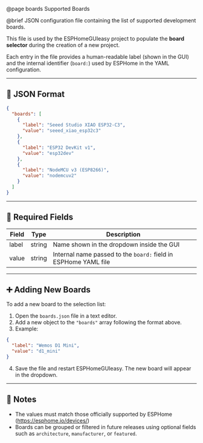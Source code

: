 @page boards Supported Boards

@brief JSON configuration file containing the list of supported development boards.

This file is used by the ESPHomeGUIeasy project to populate the **board selector**
during the creation of a new project.

Each entry in the file provides a human-readable label (shown in the GUI) and
the internal identifier (`board:`) used by ESPHome in the YAML configuration.

---

## 📄 JSON Format

```json
{
  "boards": [
    {
      "label": "Seeed Studio XIAO ESP32-C3",
      "value": "seeed_xiao_esp32c3"
    },
    {
      "label": "ESP32 DevKit v1",
      "value": "esp32dev"
    },
    {
      "label": "NodeMCU v3 (ESP8266)",
      "value": "nodemcuv2"
    }
  ]
}
```

---

## 📌 Required Fields

| Field   | Type   | Description                                                      |
|---------|--------|------------------------------------------------------------------|
| label   | string | Name shown in the dropdown inside the GUI                       |
| value   | string | Internal name passed to the `board:` field in ESPHome YAML file |

---

## ➕ Adding New Boards

To add a new board to the selection list:

1. Open the `boards.json` file in a text editor.
2. Add a new object to the `"boards"` array following the format above.
3. Example:

```json
{
  "label": "Wemos D1 Mini",
  "value": "d1_mini"
}
```

4. Save the file and restart ESPHomeGUIeasy. The new board will appear in the dropdown.

---

## 🧠 Notes

- The values must match those officially supported by ESPHome (https://esphome.io/devices/)
- Boards can be grouped or filtered in future releases using optional fields such as `architecture`, `manufacturer`, or `featured`.
